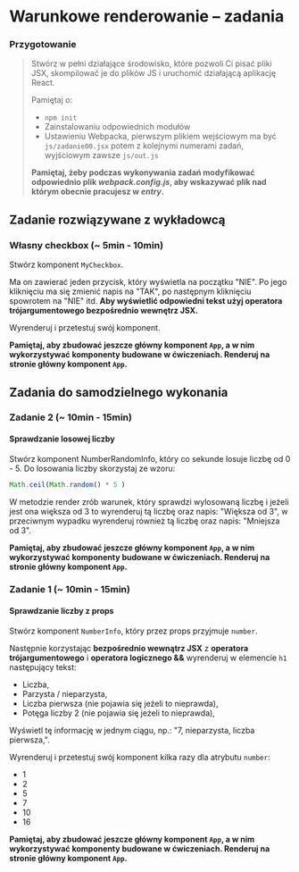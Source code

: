 # Warunkowe renderowanie &ndash; zadania

### Przygotowanie

> Stwórz w pełni działające środowisko, które pozwoli Ci pisać pliki JSX, skompilować je do plików JS i uruchomić działającą aplikację React.
>
> Pamiętaj o:
> - ```npm init```
> - Zainstalowaniu odpowiednich modułów
> - Ustawieniu Webpacka, pierwszym plikiem wejściowym ma być `js/zadanie00.jsx` potem z kolejnymi numerami zadań, wyjściowym zawsze `js/out.js`
>
> **Pamiętaj, żeby podczas wykonywania zadań modyfikować odpowiednio plik _webpack.config.js_, aby wskazywać plik nad którym obecnie pracujesz w _entry_.**

## Zadanie rozwiązywane z wykładowcą

### Własny checkbox (~ 5min - 10min)

Stwórz komponent `MyCheckbox`.

Ma on zawierać jeden przycisk, który wyświetla na początku "NIE". Po jego kliknięciu ma się zmienić napis na "TAK", po następnym kliknięciu spowrotem na "NIE" itd. **Aby wyświetlić odpowiedni tekst użyj operatora trójargumentowego bezpośrednio wewnętrz JSX.**

Wyrenderuj i przetestuj swój komponent.

**Pamiętaj, aby zbudować jeszcze główny komponent `App`, a w nim wykorzystywać komponenty budowane w ćwiczeniach. Renderuj na stronie główny komponent `App`.**

## Zadania do samodzielnego wykonania

### Zadanie 2 (~ 10min - 15min)
#### Sprawdzanie losowej liczby

Stwórz komponent NumberRandomInfo, który co sekunde losuje liczbę od 0 - 5. Do losowania liczby skorzystaj ze wzoru:

```JavaScript
Math.ceil(Math.random() * 5 )
```
W metodzie render zrób warunek, który sprawdzi wylosowaną liczbę i jeżeli jest ona większa od 3 to wyrenderuj tą liczbę oraz napis: "Większa od 3", w przeciwnym wypadku
wyrenderuj również tą liczbę oraz napis: "Mniejsza od 3".

**Pamiętaj, aby zbudować jeszcze główny komponent `App`, a w nim wykorzystywać komponenty budowane w ćwiczeniach. Renderuj na stronie główny komponent `App`.**

### Zadanie 1 (~ 10min - 15min)
#### Sprawdzanie liczby z props

Stwórz komponent `NumberInfo`, który przez props przyjmuje `number`.

Następnie korzystając **bezpośrednio wewnątrz JSX** z **operatora trójargumentowego** i **operatora logicznego &&** wyrenderuj w elemencie `h1` następujący tekst:

- Liczba,
- Parzysta / nieparzysta,
- Liczba pierwsza (nie pojawia się jeżeli to nieprawda),
- Potęga liczby 2 (nie pojawia się jeżeli to nieprawda),

Wyświetl tę informację w jednym ciągu, np.:
"7, nieparzysta, liczba pierwsza,".

Wyrenderuj i przetestuj swój komponent kilka razy dla atrybutu `number`:
- 1
- 2
- 5
- 7
- 10
- 16

**Pamiętaj, aby zbudować jeszcze główny komponent `App`, a w nim wykorzystywać komponenty budowane w ćwiczeniach. Renderuj na stronie główny komponent `App`.**
